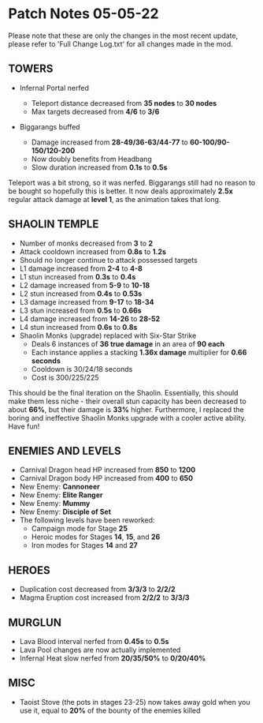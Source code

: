 # Patch Notes 05-05-22

Please note that these are only the changes in the most recent update, please refer to 'Full Change Log.txt' for all changes made in the mod.

## TOWERS
- Infernal Portal nerfed
	- Teleport distance decreased from **35 nodes** to **30 nodes**
	- Max targets decreased from **4/6** to **3/6**

- Biggarangs buffed
	- Damage increased from **28-49/36-63/44-77** to **60-100/90-150/120-200**
	- Now doubly benefits from Headbang
	- Slow duration increased from **0.1s** to **0.5s**

Teleport was a bit strong, so it was nerfed. Biggarangs still had no reason to be bought so hopefully this is better. It now deals approximately **2.5x** regular attack damage at **level 1**, as the animation takes that long.

## SHAOLIN TEMPLE
- Number of monks decreased from **3** to **2**
- Attack cooldown increased from **0.8s** to **1.2s**
- Should no longer continue to attack possessed targets
- L1 damage increased from **2-4** to **4-8**
- L1 stun increased from **0.3s** to **0.4s**
- L2 damage increased from **5-9** to **10-18**
- L2 stun increased from **0.4s** to **0.53s**
- L3 damage increased from **9-17** to **18-34**
- L3 stun increased from **0.5s** to **0.66s**
- L4 damage increased from **14-26** to **28-52**
- L4 stun increased from **0.6s** to **0.8s**
- Shaolin Monks (upgrade) replaced with Six-Star Strike
	- Deals 6 instances of **36 true damage** in an area of **90 each**
	- Each instance applies a stacking **1.36x damage** multiplier for **0.66 seconds**
	- Cooldown is 30/24/18 seconds
	- Cost is 300/225/225

This should be the final iteration on the Shaolin. Essentially, this should make them less niche - their overall stun capacity has been decreased to about **66%**, but their damage is **33%** higher. Furthermore, I replaced the boring and ineffective Shaolin Monks upgrade with a cooler active ability. Have fun!


## ENEMIES AND LEVELS
- Carnival Dragon head HP increased from **850** to **1200**
- Carnival Dragon body HP increased from **400** to **650**
- New Enemy: **Cannoneer**
- New Enemy: **Elite Ranger**
- New Enemy: **Mummy**
- New Enemy: **Disciple of Set**
- The following levels have been reworked:
	- Campaign mode for Stage **25**
	- Heroic modes for Stages **14**, **15**, and **26**
	- Iron modes for Stages **14** and **27**


## HEROES

- Duplication cost decreased from **3/3/3** to **2/2/2**
- Magma Eruption cost increased from **2/2/2** to **3/3/3**

## MURGLUN
- Lava Blood interval nerfed from **0.45s** to **0.5s**
- Lava Pool changes are now actually implemented
- Infernal Heat slow nerfed from **20/35/50%** to **0/20/40%**

## MISC
- Taoist Stove (the pots in stages 23-25) now takes away gold when you use it, equal to **20%** of the bounty of the enemies killed